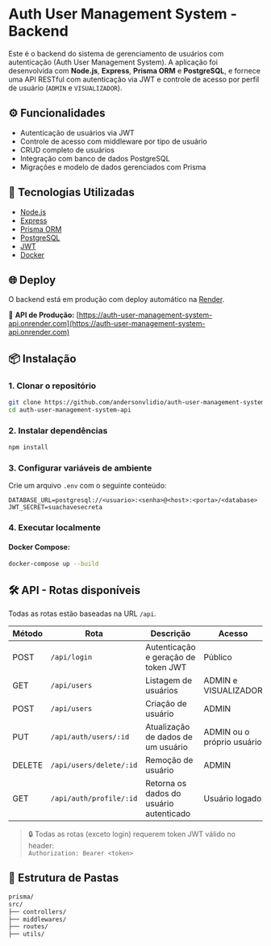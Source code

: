 
# Auth User Management System - Backend

Este é o backend do sistema de gerenciamento de usuários com autenticação (Auth User Management System). A aplicação foi desenvolvida com **Node.js**, **Express**, **Prisma ORM** e **PostgreSQL**, e fornece uma API RESTful com autenticação via JWT e controle de acesso por perfil de usuário (`ADMIN` e `VISUALIZADOR`).

## ⚙️ Funcionalidades

- Autenticação de usuários via JWT
- Controle de acesso com middleware por tipo de usuário
- CRUD completo de usuários
- Integração com banco de dados PostgreSQL
- Migrações e modelo de dados gerenciados com Prisma

## 🧪 Tecnologias Utilizadas

- [Node.js](https://nodejs.org/)
- [Express](https://expressjs.com/)
- [Prisma ORM](https://www.prisma.io/)
- [PostgreSQL](https://www.postgresql.org/)
- [JWT](https://jwt.io/)
- [Docker](https://www.docker.com/)

## 🌐 Deploy

O backend está em produção com deploy automático na [Render](https://render.com/).

🔗 **API de Produção:** [https://auth-user-management-system-api.onrender.com](https://auth-user-management-system-api.onrender.com)

## 📦 Instalação

### 1. Clonar o repositório

```bash
git clone https://github.com/andersonvlidio/auth-user-management-system-api.git
cd auth-user-management-system-api
```

### 2. Instalar dependências

```bash
npm install
```

### 3. Configurar variáveis de ambiente

Crie um arquivo `.env` com o seguinte conteúdo:

```env
DATABASE_URL=postgresql://<usuario>:<senha>@<host>:<porta>/<database>
JWT_SECRET=suachavesecreta
```

### 4. Executar localmente


####  Docker Compose:

```bash
docker-compose up --build
```

## 🛠️ API - Rotas disponíveis

Todas as rotas estão baseadas na URL `/api`.

| Método | Rota             | Descrição                                      | Acesso                  |
|--------|------------------|-----------------------------------------------|-------------------------|
| POST   | `/api/login`      | Autenticação e geração de token JWT          | Público                 |
| GET    | `/api/users`     | Listagem de usuários                          | ADMIN e VISUALIZADOR    |            |
| POST   | `/api/users`     | Criação de usuário                            | ADMIN                   |
| PUT    | `/api/auth/users/:id` | Atualização de dados de um usuário            | ADMIN ou o próprio usuário |
| DELETE | `/api/users/delete/:id` | Remoção de usuário                            | ADMIN                   |
| GET    | `/api/auth/profile/:id`   | Retorna os dados do usuário autenticado       | Usuário logado          |

> 🔒 Todas as rotas (exceto login) requerem token JWT válido no header:  
> `Authorization: Bearer <token>`

## 📁 Estrutura de Pastas

```bash
prisma/
src/
├── controllers/      
├── middlewares/      
├── routes/           
├── utils/

```